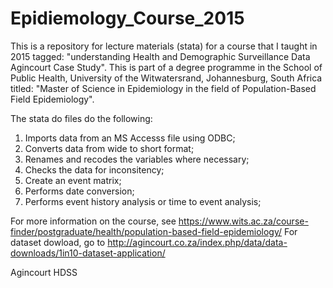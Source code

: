 # Epidiemology_Course_2015

This is a repository for lecture materials (stata) for a  course that I taught in 2015 tagged: "understanding Health and Demographic Surveillance Data Agincourt Case Study". This is part of a degree programme in the School of Public Health, University of the Witwatersrand, Johannesburg, South Africa titled: "Master of Science in Epidemiology in the field of Population-Based Field Epidemiology".

The stata do files do the following:
1. Imports data from an MS Accesss file using ODBC;
2. Converts data from wide to short format;
3. Renames and recodes the variables where necessary;
4. Checks the data for inconsitency;
5. Create an event matrix;
6. Performs date conversion;
7. Performs event history analysis or time to event analysis;

For more information on the course, see https://www.wits.ac.za/course-finder/postgraduate/health/population-based-field-epidemiology/
For dataset dowload, go to http://agincourt.co.za/index.php/data/data-downloads/1in10-dataset-application/

Agincourt HDSS
